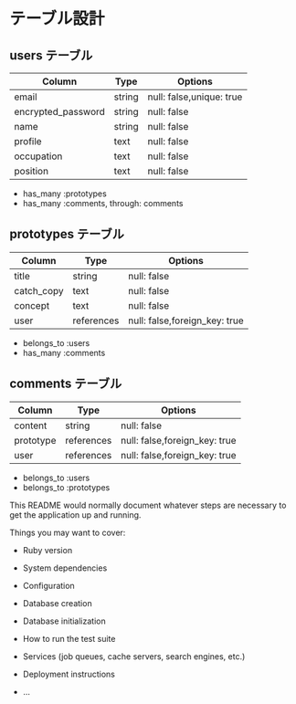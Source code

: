 # テーブル設計

## users テーブル

| Column             | Type   | Options                  |
| ------------------ | ------ | ------------------------ |
| email              | string | null: false,unique: true |
| encrypted_password | string | null: false              |
| name               | string | null: false              |
| profile            | text   | null: false              |
| occupation         | text   | null: false              |
| position           | text   | null: false              |

- has_many :prototypes
- has_many :comments, through: comments

## prototypes テーブル

| Column             | Type       | Options                       |
| ------------------ | ---------- | ----------------------------- |
| title              | string     | null: false                   |
| catch_copy         | text       | null: false                   |
| concept            | text       | null: false                   |
| user               | references | null: false,foreign_key: true |

- belongs_to :users
- has_many :comments

## comments テーブル

| Column             | Type       | Options                       |
| ------------------ | ---------- | ----------------------------- |
| content            | string     | null: false                   |
| prototype          | references | null: false,foreign_key: true |
| user               | references | null: false,foreign_key: true |

- belongs_to :users
- belongs_to :prototypes

This README would normally document whatever steps are necessary to get the
application up and running.

Things you may want to cover:

* Ruby version

* System dependencies

* Configuration

* Database creation

* Database initialization

* How to run the test suite

* Services (job queues, cache servers, search engines, etc.)

* Deployment instructions

* ...

